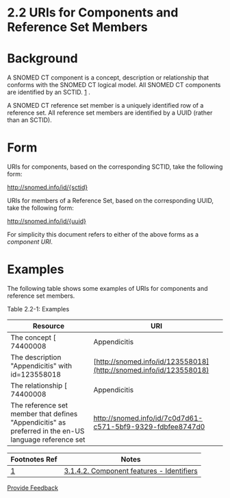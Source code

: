 # 2.2 URIs for Components and Reference Set Members

# Background

A SNOMED CT component is a concept, description or relationship that conforms with the SNOMED CT logical model. All SNOMED CT components are identified by an SCTID. [1](https://confluence.ihtsdotools.org/display/DOCURI/2.2+URIs+for+Components+and+Reference+Set+Members#Footnote1 "Footnote: Click here to display the footnote") .

A SNOMED CT reference set member is a uniquely identified row of a reference set. All reference set members are identified by a UUID (rather than an SCTID). 

# Form

URIs for components, based on the corresponding SCTID, take the following form:

http://snomed.info/id/{sctid}

URIs for members of a Reference Set, based on the corresponding UUID, take the following form: 

http://snomed.info/id/{uuid}

For simplicity this document refers to either of the above forms as a _component URI_. 

# Examples

The following table shows some examples of URIs for components and reference set members. 

Table 2.2-1: Examples

**Resource**| **URI**  
---|---  
The concept [ 74400008 | Appendicitis|](http://snomed.info/id/74400008 "74400008 | Appendicitis |") | <http://snomed.info/id/74400008>  
The description "Appendicitis" with id=123558018| [http://snomed.info/id/123558018](http://snomed.info/id/123558018)  
The relationship [ 74400008 | Appendicitis|](http://snomed.info/id/74400008 "74400008 | Appendicitis |") [ 363698007 | Finding site|](http://snomed.info/id/363698007 "363698007 | Finding site |") [ 66754008 | Appendix structure|](http://snomed.info/id/66754008 "66754008 | Appendix structure |") | <http://snomed.info/id/859910029>  
The reference set member that defines "Appendicitis" as preferred in the en-US language reference set | <http://snomed.info/id/7c0d7d61-c571-5bf9-9329-fdbfee8747d0>  
  
  

Footnotes Ref | Notes  
---|---  
[1](https://confluence.ihtsdotools.org/display/DOCURI/2.2+URIs+for+Components+and+Reference+Set+Members#FootnoteMarker1-0 "Footnote: Click to return to reference in text") |  [3.1.4.2. Component features - Identifiers](https://confluence.ihtsdotools.org/display/WIPTIG/3.1.4.2.+Component+features+-+Identifiers)






<a href="https://docs.google.com/forms/d/e/1FAIpQLScTmbZIf0UEQwYDkY27EEWBkaiYkHSbR0_9DmFrMLXoQLyL7Q/viewform?usp=pp_url&entry.1767247133=URI+Standard&entry.670899847=2.2%20URIs%20for%20Components%20and%20Reference%20Set%20Members" class="button primary">Provide Feedback</a>
